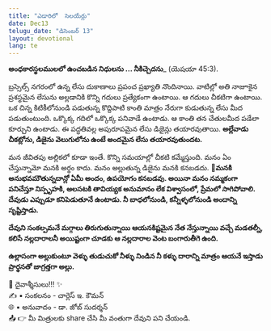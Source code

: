 ```yaml
---
title: "ఎడారిలో  సెలయేర్లు"
date: Dec13
telugu_date: "డిసెంబర్ 13"
layout: devotional
lang: te
---
```


**అంధకారస్థలములలో ఉంచబడిన నిధులను ... నీకిచ్చెదను**_ (యెషయా 45:3).

బ్రస్సెల్స్ నగరంలో ఉన్న లేసు దుకాణాలు ప్రపంచ ప్రఖ్యాతి నొందినాయి. వాటిల్లో అతి నాజూకైన ప్రశస్థమైన లేసును అల్లడానికి కొన్ని గదులు ప్రత్యేకంగా ఉంటాయి. ఆ గదులు చీకటిగా ఉంటాయి. ఒక చిన్న కిటికీలోనుండి పడుతున్న కొద్దిపాటి కాంతి మాత్రం నేరుగా కుడుతున్న లేసు మీద పడుతుంటుంది. ఒక్కొక్క గదిలో ఒక్కొక్క పనివాడే ఉంటాడు. ఆ కాంతి తన చేతులమీద పడేలా కూర్చుని ఉంటాడు. ఈ పద్ధతివల్ల అపురూపమైన లేసు డిజైన్లు తయారవుతాయి. **అల్లేవాడు చీకట్లోను, డిజైను వెలుగులోను ఉంటే అందమైన లేసు తయారవుతుందట.**

మన జీవితపు అల్లికలో కూడా ఇంతే. కొన్ని సమయాల్లో చీకటి కమ్మేస్తుంది. మనం ఏం చేస్తున్నామో మనకి అర్థం కాదు. మనం అల్లుతున్న డిజైను మనకి కనబడదు. 
**📖మనకి అనుభవమౌతున్నదాన్లో ఏమీ అందం, ఉపయోగం కనబడవు. అయినా మనం నమ్మకంగా పనిచేస్తూ నిస్పృహకి, అలసటకి తావియ్యక అనుమానం లేక విశ్వాసంలో, ప్రేమలో సాగిపోవాలి. దేవుడు ఎప్పుడూ కనిపెడుతూనే ఉంటాడు. నీ బాధలోనుండి, కన్నీళ్ళలోనుండి అందాన్ని సృష్టిస్తాడు.**

**దేవుని సంకల్పమనే మగ్గాలు తిరుగుతున్నాయి ఆయనకిష్టమైన నేత నేస్తున్నాయి వచ్చే మడతల్నీ, కలిసే నల్లదారాలనీ అయిష్టంగా చూడకు ఆ నల్లదారాల వెంట బంగారుతీగె ఉంది.**

**ఉల్లాసంగా అల్లుకుంటూ వెళ్ళు తుడుచుకో నీళ్ళు నిండిన నీ కళ్ళు దారాన్ని మాత్రం ఆయనే ఇస్తాడు ప్రార్థనతో జాగ్రత్తగా అల్లు.**

<div class="blessing">🙏 <span class="bless-text">దైవాశ్శీసులు!!!</span> ✨</div>

<div class="credit">✍️ <span class="credit-text">▪ సంకలనం - చార్లెస్ ఇ. కౌమన్</span></div>
<div class="credit">🌐 <span class="credit-text">▪ అనువాదం - డా. జోబ్ సుదర్శన్</span></div>


<div class="share">📤 👉 <span class="share-text">మీ మిత్రులకు share చేసి మీ వంతుగా దేవుని పని చేయండి.</span></div>
